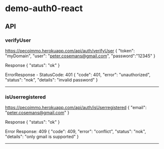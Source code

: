 # demo-auth0-react

## API

### verifyUser

https://pecoimmo.herokuapp.com/api/auth/verifyUser
{
    "token": "myDomain",
    "user": "peter.cosemans@gmail.com",
    "password":"12345"
}

Response
{
  "status": "ok"
}

ErrorResponse - StatusCode: 401
{
  "code": 401,
  "error": "unauthorized",
  "status": "nok",
  "details": "invalid password"
}

---------------

### isUserregistered

https://pecoimmo.herokuapp.com/api/auth/isUserregistered
{
    "email": "peter.cosemans@gmail.com"
}

Response
{
  "status": "ok"
}

Error Response: 409
{
  "code": 409,
  "error": "conflict",
  "status": "nok",
  "details": "only gmail is supported"
}

---------------

